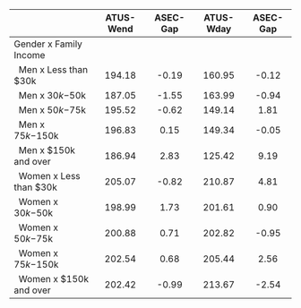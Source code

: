
|                      |    ATUS-Wend |     ASEC-Gap |    ATUS-Wday |     ASEC-Gap |
| -------------------- | :----------: | :----------: | :----------: | :----------: |
| Gender x Family Income |              |              |              |              |
| &nbsp;&nbsp;Men x Less than $30k |       194.18 |        -0.19 |       160.95 |        -0.12 |
| &nbsp;&nbsp;Men x $30k-$50k |       187.05 |        -1.55 |       163.99 |        -0.94 |
| &nbsp;&nbsp;Men x $50k-$75k |       195.52 |        -0.62 |       149.14 |         1.81 |
| &nbsp;&nbsp;Men x $75k-$150k |       196.83 |         0.15 |       149.34 |        -0.05 |
| &nbsp;&nbsp;Men x $150k and over |       186.94 |         2.83 |       125.42 |         9.19 |
| &nbsp;&nbsp;Women x Less than $30k |       205.07 |        -0.82 |       210.87 |         4.81 |
| &nbsp;&nbsp;Women x $30k-$50k |       198.99 |         1.73 |       201.61 |         0.90 |
| &nbsp;&nbsp;Women x $50k-$75k |       200.88 |         0.71 |       202.82 |        -0.95 |
| &nbsp;&nbsp;Women x $75k-$150k |       202.54 |         0.68 |       205.44 |         2.56 |
| &nbsp;&nbsp;Women x $150k and over |       202.42 |        -0.99 |       213.67 |        -2.54 |

